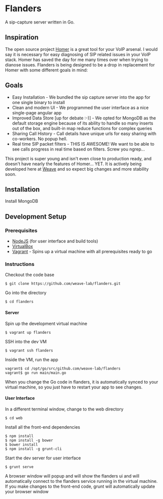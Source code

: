 # Flanders

A sip-capture server written in Go.

## Inspiration

The open source project [Homer](http://www.sipcapture.org/) is a great tool for your VoIP arsenal. I would say it is necessary for easy
diagnosing of SIP related issues in your VoIP stack. Homer has saved the day for me many times over when trying to dianose issues. 
Flanders is being designed to be a drop in replacement for Homer with some different goals in mind:

## Goals

- Easy Installation - We bundled the sip capture server into the app for one single binary to install
- Clean and modern UI - We programmed the user interface as a nice single-page angular app
- Improved Data Store [up for debate :-)] - We opted for MongoDB as the default storage engine because of its ability to handle so many inserts out of the box, and built-in map reduce functions for complex queries
- Sharing Call History - Call details have unique urls for easy sharing with co-workers. No popup hell.
- Real time SIP packet filters - THIS IS AWESOME! We want to be able to see calls progress in real time based on filters. Screw you ngrep...

This project is super young and isn't even close to production ready, and doesn't have nearly the features of Homer... YET. It is actively being developed here at [Weave](http://getweave.com) and so expect big changes and more stability soon.

## Installation

Install MongoDB


## Development Setup

### Prerequisites

- [NodeJS](http://nodejs.org) (for user interface and build tools)
- [VirtualBox](https://www.virtualbox.org/)
- [Vagrant](http://vagrantup.com) - Spins up a virtual machine with all prerequisites ready to go

### Instructions

Checkout the code base

```$ git clone https://github.com/weave-lab/flanders.git```

Go into the directory

```$ cd flanders```

#### Server

Spin up the development virtual machine

```$ vagrant up flanders```

SSH into the dev VM

```$ vagrant ssh flanders```

Inside the VM, run the app

```
vagrant$ cd /opt/go/src/github.com/weave-lab/flanders
vagrant$ go run main/main.go
```

When you change the Go code in flanders, it is automatically synced to your virtual machine, so you just have to restart your app to see changes.

#### User Interface

In a different terminal window, change to the web directory

```$ cd web```

Install all the front-end dependencies

```
$ npm install
$ npm install -g bower
$ bower install
$ npm install -g grunt-cli
```

Start the dev server for user interface

```$ grunt serve```

A browser window will popup and will show the flanders ui and will automatically connect to the flanders service running in the virtual machine.
If you make changes to the front-end code, grunt will automatically update your browser window



